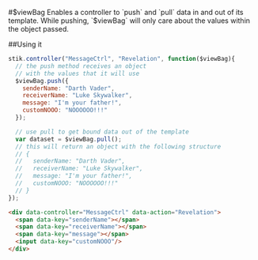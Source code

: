 #$viewBag
Enables a controller to `push` and `pull` data in and out of its template. While pushing, `$viewBag` will only care about the values within the object passed.

##Using it
```javascript
stik.controller("MessageCtrl", "Revelation", function($viewBag){
  // the push method receives an object
  // with the values that it will use
  $viewBag.push({
    senderName: "Darth Vader",
    receiverName: "Luke Skywalker",
    message: "I'm your father!",
    customNOOO: "NOOOOOO!!!"
  });

  // use pull to get bound data out of the template
  var dataset = $viewBag.pull();
  // this will return an object with the following structure
  // {
  //   senderName: "Darth Vader",
  //   receiverName: "Luke Skywalker",
  //   message: "I'm your father!",
  //   customNOOO: "NOOOOOO!!!"
  // }
});
```
```html
<div data-controller="MessageCtrl" data-action="Revelation">
  <span data-key="senderName"></span>
  <span data-key="receiverName"></span>
  <span data-key="message"></span>
  <input data-key="customNOOO"/>
</div>
```
